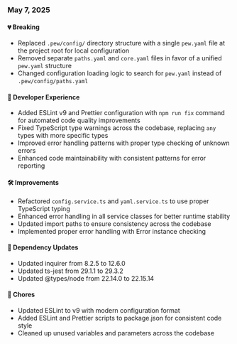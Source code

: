### May 7, 2025

#### 💔 Breaking
- Replaced `.pew/config/` directory structure with a single `pew.yaml` file at the project root for local configuration
- Removed separate `paths.yaml` and `core.yaml` files in favor of a unified `pew.yaml` structure
- Changed configuration loading logic to search for `pew.yaml` instead of `.pew/config/paths.yaml`

#### 🔧 Developer Experience
- Added ESLint v9 and Prettier configuration with `npm run fix` command for automated code quality improvements
- Fixed TypeScript type warnings across the codebase, replacing `any` types with more specific types
- Improved error handling patterns with proper type checking of unknown errors
- Enhanced code maintainability with consistent patterns for error reporting

#### 🛠️ Improvements
- Refactored `config.service.ts` and `yaml.service.ts` to use proper TypeScript typing
- Enhanced error handling in all service classes for better runtime stability
- Updated import paths to ensure consistency across the codebase
- Implemented proper error handling with Error instance checking

#### 🧰 Dependency Updates
- Updated inquirer from 8.2.5 to 12.6.0
- Updated ts-jest from 29.1.1 to 29.3.2
- Updated @types/node from 22.14.0 to 22.15.14

#### 🧹 Chores
- Updated ESLint to v9 with modern configuration format
- Added ESLint and Prettier scripts to package.json for consistent code style
- Cleaned up unused variables and parameters across the codebase 